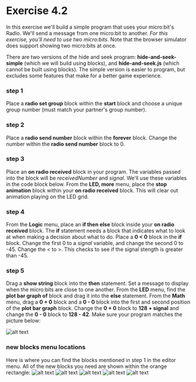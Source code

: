 # Exercise 4.2
In this exercise we'll build a simple program that uses your micro:bit's Radio. We'll send a message from one micro:bit to another. *For this exercise, you'll need to use two micro:bits.* Note that the browser simulator does support showing two micro:bits at once.

There are two versions of the hide and seek program: **hide-and-seek-simple** (which we will build using blocks), and **hide-and-seek.js** (which cannot be built using blocks). The simple version is easier to program, but excludes some features that make for a better game experience. 

### step 1
Place a **radio set group** block within the **start** block and choose a unique group number (must match your partner's group number).

### step 2
Place a **radio send number** block within the **forever** block. Change the number within the **radio send number** block to 0.

### step 3
Place an **on radio received** block in your program. The variables passed into the block will be *receivedNumber* and *signal*. We'll use these variables in the code block below. From the **LED, more** menu, place the **stop animation** block within your **on radio received** block. This will clear out animation playing on the LED grid.

### step 4
From the **Logic** menu, place an **if then else** block inside your **on radio received** block. The **if** statement needs a block that indicates what to look at when making a decision about what to do. Place a **0 < 0** block in the **if** block. Change the first 0 to a *signal* variable, and change the second 0 to -45. Change the < to >. This checks to see if the signal stength is greater than -45.

### step 5
Drag a **show string** block into the **then** statement. Set a message to display when the micro:bits are close to one another. From the **LED** menu, find the **plot bar graph of** block and drag it into the **else** statement. From the **Math** menu, drag a **0 + 0** block and a **0 - 0** block into the first and second position of the **plot bar graph** block. Change the **0 + 0** block to **128 + signal** and change the **0 - 0** block to **128 - 42**. Make sure your program matches the picture below:

![alt text](https://github.com/fusecodecamp2018/BuildingMicrocontrollerGames/blob/master/lesson-4/exercise-4.2/hide-and-seek-simple-blockly.png "exercise 4.2 blockly")

### new blocks menu locations
Here is where you can find the blocks mentioned in step 1 in the editor menu. All of the new blocks you need are shown within the orange rectangle:
![alt text](https://github.com/fusecodecamp2018/BuildingMicrocontrollerGames/blob/master/lesson-4/exercise-4.2/new-blocks-menu-locations-1.png "exercise 4.2 blockly menu locations 1")
![alt text](https://github.com/fusecodecamp2018/BuildingMicrocontrollerGames/blob/master/lesson-4/exercise-4.2/new-blocks-menu-locations-2.png "exercise 4.2 blockly menu locations 2")
![alt text](https://github.com/fusecodecamp2018/BuildingMicrocontrollerGames/blob/master/lesson-4/exercise-4.2/new-blocks-menu-locations-3.png "exercise 4.2 blockly menu locations 3")
![alt text](https://github.com/fusecodecamp2018/BuildingMicrocontrollerGames/blob/master/lesson-4/exercise-4.2/new-blocks-menu-locations-4.png "exercise 4.2 blockly menu locations 4")
![alt text](https://github.com/fusecodecamp2018/BuildingMicrocontrollerGames/blob/master/lesson-4/exercise-4.2/new-blocks-menu-locations-5.png "exercise 4.2 blockly menu locations 5")



